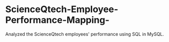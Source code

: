 # ScienceQtech-Employee-Performance-Mapping-
Analyzed the ScienceQtech employees' performance using SQL in MySQL.
